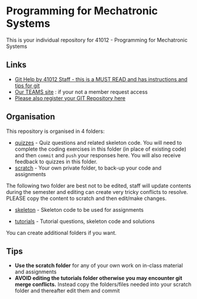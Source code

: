 Programming for Mechatronic Systems
===================================
This is your individual repository for 41012 - Programming for Mechatronic Systems

Links
------------------------------------
* [Git Help by 41012 Staff - this is a MUST READ and has instructions and tips for git](./GIT_HELP.md)
* [Our TEAMS site](https://teams.microsoft.com/l/team/19%3aLjjtRKsisUAM05Up7hSV2d5tY5N4eNdoizB_wluWvPA1%40thread.tacv2/conversations?groupId=12e0c616-7d05-43e9-92c7-74b7441f757f&tenantId=e8911c26-cf9f-4a9c-878e-527807be8791) : if your not a member request access
* [Please also register your GIT Repository here](https://forms.office.com/r/d2FQtB5J9V) 

Organisation
------------------------------------
This repository is organised in 4 folders:

* [quizzes](./quizzes) - Quiz questions and related skeleton code. You will need to complete the coding exercises in this folder (in place of existing code) and then `commit` and `push` your responses here. You will also receive feedback to quizzes in this folder.
* [scratch](./scratch) - Your own private folder, to back-up your code and assignments

The following two folder are best not to be edited, staff will update contents during the semester and editing can create very tricky conflicts to resolve. PLEASE copy the content to scratch and then edit/make changes.

* [skeleton](./skeleton) - Skeleton code to be used for assignments 

* [tutorials](./tutorials) - Tutorial questions, skeleton code and solutions 

You can create additional folders if you want.

Tips
------------------------------------
* **Use the scratch folder** for any of your own work on in-class material and assignments
* **AVOID editing the tutorials folder otherwise you may encounter git merge conflicts.** Instead copy the folders/files needed into your scratch folder and thereafter edit them and commit

